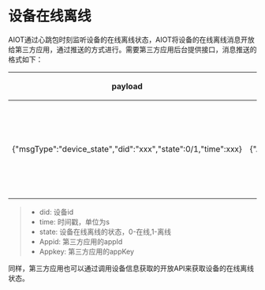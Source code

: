 # 设备在线离线


AIOT通过心跳包时刻监听设备的在线离线状态，AIOT将设备的在线离线消息开放给第三方应用，通过推送的方式进行。需要第三方应用后台提供接口，消息推送的格式如下：

| payload | header | 描述 |
| -- | -- | -- |
| {"msgType":"device_state","did":"xxx","state":0/1,"time":xxx} | {"Appid":"xxx","Appkey":"xxx"} | 在线/离线状态推送 |

> - did: 设备id
> - time: 时间戳，单位为s
> - state: 设备在线离线的状态，0-在线,1-离线
> - Appid: 第三方应用的appId
> - Appkey: 第三方应用的appKey

同样，第三方应用也可以通过调用设备信息获取的开放API来获取设备的在线离线状态。